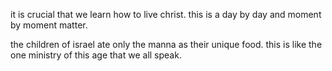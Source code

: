 it is crucial that we learn how to live christ. this is a day by day and moment by moment
matter.

the children of israel ate only the manna as their unique food. this is like the one
ministry of this age that we all speak.
